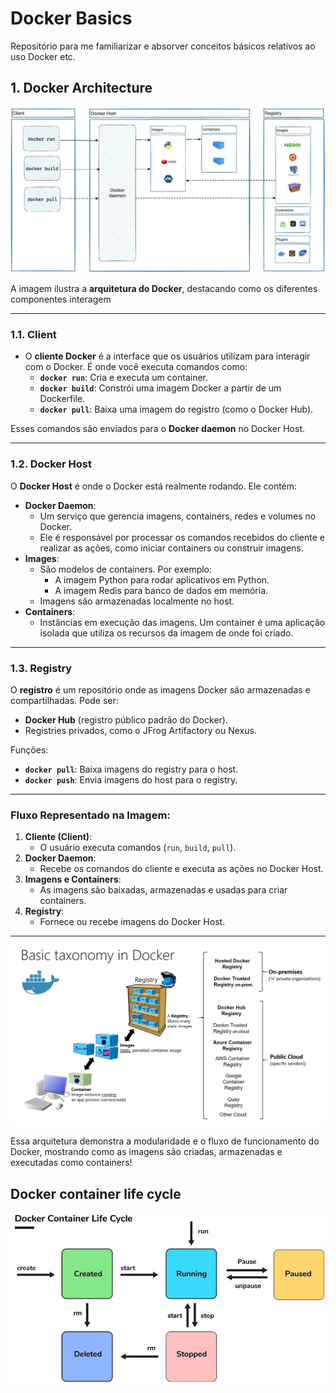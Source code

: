# Docker Basics

Repositório para me familiarizar e absorver conceitos básicos relativos ao uso Docker etc.

## 1. Docker Architecture
<div align="center">
	<img src="./assets/arch.png" width="auto" height="auto">
</div>

A imagem ilustra a **arquitetura do Docker**, destacando como os diferentes componentes interagem

---

### **1.1. Client**
- O **cliente Docker** é a interface que os usuários utilizam para interagir com o Docker. É onde você executa comandos como:
  - **`docker run`**: Cria e executa um container.
  - **`docker build`**: Constrói uma imagem Docker a partir de um Dockerfile.
  - **`docker pull`**: Baixa uma imagem do registro (como o Docker Hub).

Esses comandos são enviados para o **Docker daemon** no Docker Host.

---

### **1.2. Docker Host**
O **Docker Host** é onde o Docker está realmente rodando. Ele contém:
- **Docker Daemon**:
  - Um serviço que gerencia imagens, containers, redes e volumes no Docker.
  - Ele é responsável por processar os comandos recebidos do cliente e realizar as ações, como iniciar containers ou construir imagens.
- **Images**:
  - São modelos de containers. Por exemplo:
    - A imagem Python para rodar aplicativos em Python.
    - A imagem Redis para banco de dados em memória.
  - Imagens são armazenadas localmente no host.
- **Containers**:
  - Instâncias em execução das imagens. Um container é uma aplicação isolada que utiliza os recursos da imagem de onde foi criado.

---

### **1.3. Registry**
O **registro** é um repositório onde as imagens Docker são armazenadas e compartilhadas. Pode ser:
- **Docker Hub** (registro público padrão do Docker).
- Registries privados, como o JFrog Artifactory ou Nexus.

Funções:
- **`docker pull`**: Baixa imagens do registry para o host.
- **`docker push`**: Envia imagens do host para o registry.

---

### Fluxo Representado na Imagem:
1. **Cliente (Client)**:
   - O usuário executa comandos (`run`, `build`, `pull`).
2. **Docker Daemon**:
   - Recebe os comandos do cliente e executa as ações no Docker Host.
3. **Imagens e Containers**:
   - As imagens são baixadas, armazenadas e usadas para criar containers.
4. **Registry**:
   - Fornece ou recebe imagens do Docker Host.

---


<div align="center">
	<img src="./assets/tax.png" width="auto" height="auto">
</div>

Essa arquitetura demonstra a modularidade e o fluxo de funcionamento do Docker, mostrando como as imagens são criadas, armazenadas e executadas como containers!

## Docker container life cycle
<div align="center">
	<img src="./assets/lifecycle.png" width="auto" height="auto">
</div>









